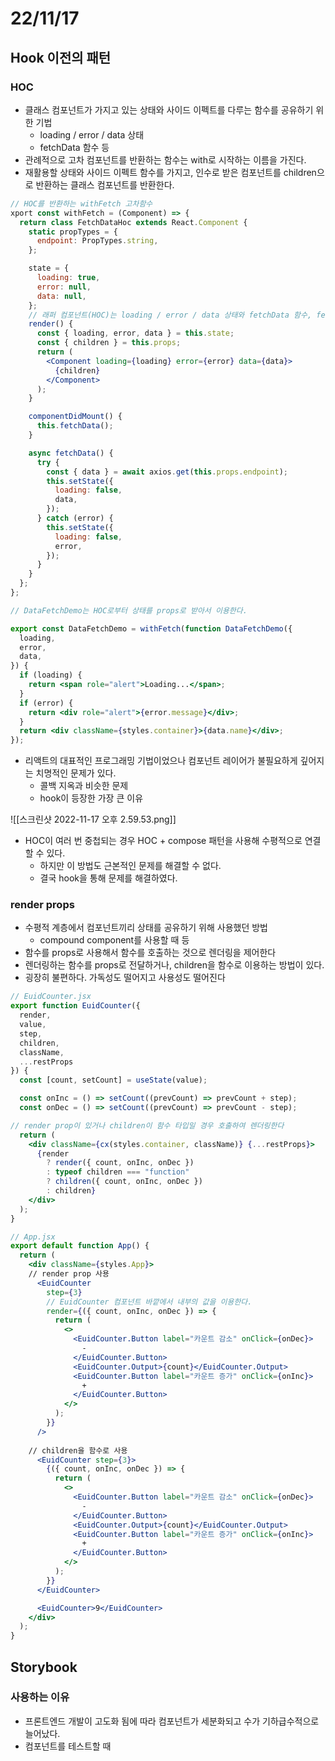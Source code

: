 # 22/11/17

## Hook 이전의 패턴

### HOC

- 클래스 컴포넌트가 가지고 있는 상태와 사이드 이펙트를 다루는 함수를 공유하기 위한 기법
	- loading / error / data 상태 
	- fetchData 함수 등
- 관례적으로 고차 컴포넌트를 반환하는 함수는 with로 시작하는 이름을 가진다.
- 재활용할 상태와 사이드 이펙트 함수를 가지고, 인수로 받은 컴포넌트를 children으로 반환하는 클래스 컴포넌트를 반환한다.

```jsx
// HOC를 반환하는 withFetch 고차함수
xport const withFetch = (Component) => {
  return class FetchDataHoc extends React.Component {
    static propTypes = {
      endpoint: PropTypes.string,
    };

    state = {
      loading: true,
      error: null,
      data: null,
    };
	// 래퍼 컴포넌트(HOC)는 loading / error / data 상태와 fetchData 함수, fetchData를 사용하기 위한 라이프 사이클 메서드를 가지고 side effect를 처리한다. 
    render() {
      const { loading, error, data } = this.state;
      const { children } = this.props;
      return (
        <Component loading={loading} error={error} data={data}>
          {children}
        </Component>
      );
    }

    componentDidMount() {
      this.fetchData();
    }

    async fetchData() {
      try {
        const { data } = await axios.get(this.props.endpoint);
        this.setState({
          loading: false,
          data,
        });
      } catch (error) {
        this.setState({
          loading: false,
          error,
        });
      }
    }
  };
};

// DataFetchDemo는 HOC로부터 상태를 props로 받아서 이용한다.

export const DataFetchDemo = withFetch(function DataFetchDemo({
  loading,
  error,
  data,
}) {
  if (loading) {
    return <span role="alert">Loading...</span>;
  }
  if (error) {
    return <div role="alert">{error.message}</div>;
  }
  return <div className={styles.container}>{data.name}</div>;
});

```

- 리액트의 대표적인 프로그래밍 기법이었으나 컴포넌트 레이어가 불필요하게 깊어지는 치명적인 문제가 있다.
	- 콜백 지옥과 비슷한 문제
	- hook이 등장한 가장 큰 이유

![[스크린샷 2022-11-17 오후 2.59.53.png]]

- HOC이 여러 번 중첩되는 경우 HOC + compose 패턴을 사용해 수평적으로 연결할 수 있다.
	- 하지만 이 방법도 근본적인 문제를 해결할 수 없다.
	- 결국 hook을 통해 문제를 해결하였다.

### render props

- 수평적 계층에서 컴포넌트끼리 상태를 공유하기 위해 사용했던 방법
	- compound component를 사용할 때 등
- 함수를 props로 사용해서 함수를 호출하는 것으로 렌더링을 제어한다
- 렌더링하는 함수를 props로 전달하거나, children을 함수로 이용하는 방법이 있다.
- 굉장히 불편하다. 가독성도 떨어지고 사용성도 떨어진다

```jsx
// EuidCounter.jsx
export function EuidCounter({
  render,
  value,
  step,
  children,
  className,
  ...restProps
}) {
  const [count, setCount] = useState(value);

  const onInc = () => setCount((prevCount) => prevCount + step);
  const onDec = () => setCount((prevCount) => prevCount - step);

// render prop이 있거나 children이 함수 타입일 경우 호출하여 렌더링한다
  return (
    <div className={cx(styles.container, className)} {...restProps}>
      {render
        ? render({ count, onInc, onDec })
        : typeof children === "function"
        ? children({ count, onInc, onDec })
        : children}
    </div>
  );
}

// App.jsx
export default function App() {
  return (
    <div className={styles.App}>
    // render prop 사용
      <EuidCounter
        step={3}
        // EuidCounter 컴포넌트 바깥에서 내부의 값을 이용한다.
        render={({ count, onInc, onDec }) => {
          return (
            <>
              <EuidCounter.Button label="카운트 감소" onClick={onDec}>
                -
              </EuidCounter.Button>
              <EuidCounter.Output>{count}</EuidCounter.Output>
              <EuidCounter.Button label="카운트 증가" onClick={onInc}>
                +
              </EuidCounter.Button>
            </>
          );
        }}
      />
      
	// children을 함수로 사용
      <EuidCounter step={3}>
        {({ count, onInc, onDec }) => {
          return (
            <>
              <EuidCounter.Button label="카운트 감소" onClick={onDec}>
                -
              </EuidCounter.Button>
              <EuidCounter.Output>{count}</EuidCounter.Output>
              <EuidCounter.Button label="카운트 증가" onClick={onInc}>
                +
              </EuidCounter.Button>
            </>
          );
        }}
      </EuidCounter>

      <EuidCounter>9</EuidCounter>
    </div>
  );
}
```


## Storybook

### 사용하는 이유

- 프론트엔드 개발이 고도화 됨에 따라 컴포넌트가 세분화되고 수가 기하급수적으로 늘어났다.
- 컴포넌트를 테스트할 때 